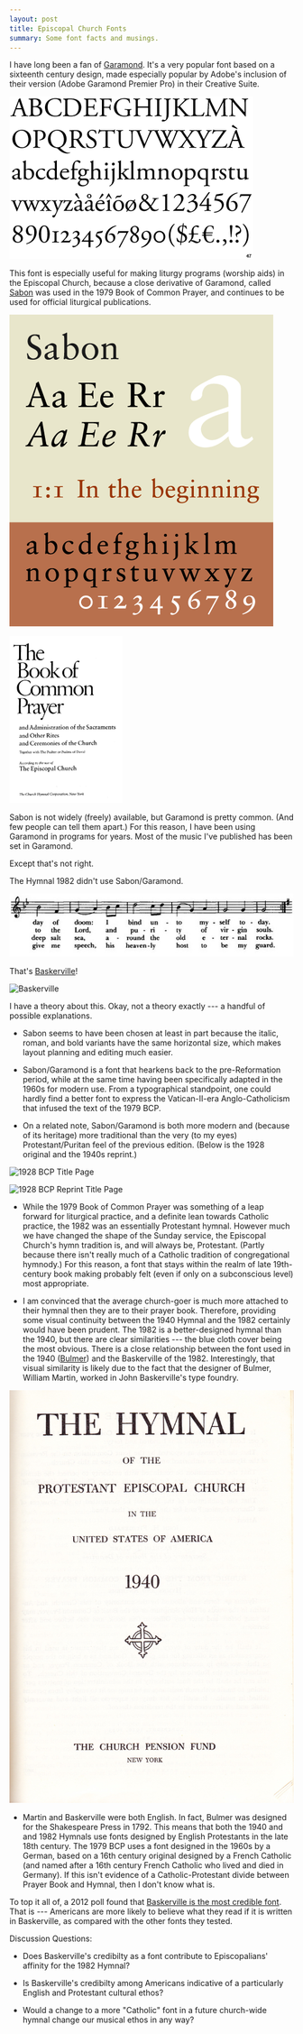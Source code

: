 ```yaml
---
layout: post
title: Episcopal Church Fonts
summary: Some font facts and musings.
---
```


I have long been a fan of [Garamond](http://en.wikipedia.org/wiki/Garamond). It's a very popular font based on a sixteenth century design, made especially popular by Adobe's inclusion of their version (Adobe Garamond Premier Pro) in their Creative Suite.

![Adobe Garamond Premier Pro](/images/adobe-garamond.gif)

This font is especially useful for making liturgy programs (worship aids) in the Episcopal Church, because a close derivative of Garamond, called [Sabon](http://en.wikipedia.org/wiki/Sabon) was used in the 1979 Book of Common Prayer, and continues to be used for official liturgical publications.

![Sabon](/images/sabon.png)

![1979 Book of Common Prayer](/images/bcp-title-page.gif)

Sabon is not widely (freely) available, but Garamond is pretty common. (And few people can tell them apart.) For this reason, I have been using Garamond in programs for years. Most of the music I've published has been set in Garamond.

Except that's not right.

The Hymnal 1982 didn't use Sabon/Garamond.

![The Hymnal 1982 Type Sample](/images/1982-type-sample.jpg)

That's [Baskerville](http://en.wikipedia.org/wiki/Baskerville)!

![Baskerville](baskerville.gif)

I have a theory about this. Okay, not a theory exactly --- a handful of possible explanations.

 -  Sabon seems to have been chosen at least in part because the italic, roman, and bold variants have the same horizontal size, which makes layout planning and editing much easier.

 - Sabon/Garamond is a font that hearkens back to the pre-Reformation period, while at the same time having been specifically adapted in the 1960s for modern use. From a typographical standpoint, one could hardly find a better font to express the Vatican-II-era Anglo-Catholicism that infused the text of the 1979 BCP.

 - On a related note, Sabon/Garamond is both more modern and (because of its heritage) more traditional than the very (to my eyes) Protestant/Puritan feel of the previous edition. (Below is the 1928 original and the 1940s reprint.)

![1928 BCP Title Page](bcp-1928-title.gif)

![1928 BCP Reprint Title Page](bcp-1928-1945-title.jpg)

 - While the 1979 Book of Common Prayer was something of a leap forward for liturgical practice, and a definite lean towards Catholic practice, the 1982 was an essentially Protestant hymnal. However much we have changed the shape of the Sunday service, the Episcopal Church's hymn tradition is, and will always be, Protestant. (Partly because there isn't really much of a Catholic tradition of congregational hymnody.) For this reason, a font that stays within the realm of late 19th-century book making probably felt (even if only on a subconscious level) most appropriate.

 - I am convinced that the average church-goer is much more attached to their hymnal then they are to their prayer book. Therefore, providing some visual continuity between the 1940 Hymnal and the 1982 certainly would have been prudent. The 1982 is a better-designed hymnal than the 1940, but there are clear similarities --- the blue cloth cover being the most obvious. There is a close relationship between the font used in the 1940 ([Bulmer](http://en.wikipedia.org/wiki/Bulmer_%28typeface%29)) and the Baskerville of the 1982. Interestingly, that visual similarity is likely due to the fact that the designer of Bulmer, William Martin, worked in John Baskerville's type foundry.

![Hymnal 1940 Type Sample](/images/1940-title.jpg)

 - Martin and Baskerville were both English. In fact, Bulmer was designed for the Shakespeare Press in 1792. This means that both the 1940 and and 1982 Hymnals use fonts designed by English Protestants in the late 18th century. The 1979 BCP uses a font designed in the 1960s by a German, based on a 16th century original designed by a French Catholic (and named after a 16th century French Catholic who lived and died in Germany). If this isn't evidence of a Catholic-Protestant divide between Prayer Book and Hymnal, then I don't know what is.

To top it all of, a 2012 poll found that [Baskerville is the most credible font](http://opinionator.blogs.nytimes.com/2012/08/08/hear-all-ye-people-hearken-o-earth/). That is --- Americans are more likely to believe what they read if it is written in Baskerville, as compared with the other fonts they tested.

Discussion Questions:

 - Does Baskerville's credibilty as a font contribute to Episcopalians' affinity for the 1982 Hymnal?

 - Is Baskerville's credibilty among Americans indicative of a particularly English and Protestant cultural ethos?

 - Would a change to a more "Catholic" font in a future church-wide hymnal change our musical ethos in any way?